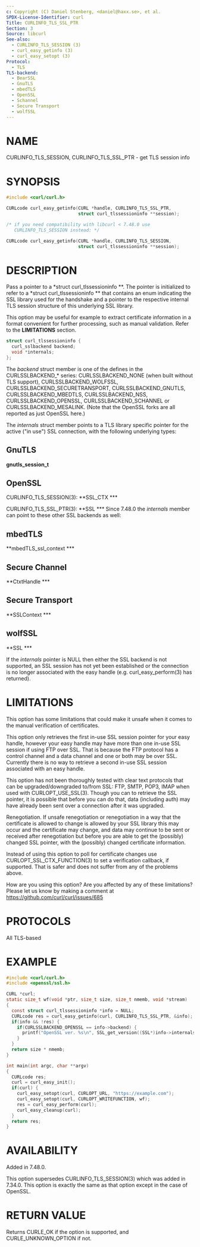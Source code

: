 ```yaml
---
c: Copyright (C) Daniel Stenberg, <daniel@haxx.se>, et al.
SPDX-License-Identifier: curl
Title: CURLINFO_TLS_SSL_PTR
Section: 3
Source: libcurl
See-also:
  - CURLINFO_TLS_SESSION (3)
  - curl_easy_getinfo (3)
  - curl_easy_setopt (3)
Protocol:
  - TLS
TLS-backend:
  - BearSSL
  - GnuTLS
  - mbedTLS
  - OpenSSL
  - Schannel
  - Secure Transport
  - wolfSSL
---
```


# NAME

CURLINFO_TLS_SESSION, CURLINFO_TLS_SSL_PTR - get TLS session info

# SYNOPSIS

~~~c
#include <curl/curl.h>

CURLcode curl_easy_getinfo(CURL *handle, CURLINFO_TLS_SSL_PTR,
                           struct curl_tlssessioninfo **session);

/* if you need compatibility with libcurl < 7.48.0 use
   CURLINFO_TLS_SESSION instead: */

CURLcode curl_easy_getinfo(CURL *handle, CURLINFO_TLS_SESSION,
                           struct curl_tlssessioninfo **session);
~~~

# DESCRIPTION

Pass a pointer to a *struct curl_tlssessioninfo **. The pointer is initialized
to refer to a *struct curl_tlssessioninfo ** that contains an enum indicating
the SSL library used for the handshake and a pointer to the respective
internal TLS session structure of this underlying SSL library.

This option may be useful for example to extract certificate information in a
format convenient for further processing, such as manual validation. Refer to
the **LIMITATIONS** section.

~~~c
struct curl_tlssessioninfo {
  curl_sslbackend backend;
  void *internals;
};
~~~

The *backend* struct member is one of the defines in the CURLSSLBACKEND_*
series: CURLSSLBACKEND_NONE (when built without TLS support),
CURLSSLBACKEND_WOLFSSL, CURLSSLBACKEND_SECURETRANSPORT, CURLSSLBACKEND_GNUTLS,
CURLSSLBACKEND_MBEDTLS, CURLSSLBACKEND_NSS, CURLSSLBACKEND_OPENSSL,
CURLSSLBACKEND_SCHANNEL or CURLSSLBACKEND_MESALINK. (Note that the OpenSSL
forks are all reported as just OpenSSL here.)

The *internals* struct member points to a TLS library specific pointer for
the active ("in use") SSL connection, with the following underlying types:

## GnuTLS

**gnutls_session_t**

## OpenSSL

CURLINFO_TLS_SESSION(3): **SSL_CTX ***

CURLINFO_TLS_SSL_PTR(3): **SSL ***
Since 7.48.0 the *internals* member can point to these other SSL backends
as well:

## mbedTLS

**mbedTLS_ssl_context ***

## Secure Channel

**CtxtHandle ***

## Secure Transport

**SSLContext ***

## wolfSSL

**SSL ***

If the *internals* pointer is NULL then either the SSL backend is not
supported, an SSL session has not yet been established or the connection is no
longer associated with the easy handle (e.g. curl_easy_perform(3) has
returned).

# LIMITATIONS

This option has some limitations that could make it unsafe when it comes to
the manual verification of certificates.

This option only retrieves the first in-use SSL session pointer for your easy
handle, however your easy handle may have more than one in-use SSL session if
using FTP over SSL. That is because the FTP protocol has a control channel and
a data channel and one or both may be over SSL. Currently there is no way to
retrieve a second in-use SSL session associated with an easy handle.

This option has not been thoroughly tested with clear text protocols that can
be upgraded/downgraded to/from SSL: FTP, SMTP, POP3, IMAP when used with
CURLOPT_USE_SSL(3). Though you can to retrieve the SSL pointer, it is possible
that before you can do that, data (including auth) may have already been sent
over a connection after it was upgraded.

Renegotiation. If unsafe renegotiation or renegotiation in a way that the
certificate is allowed to change is allowed by your SSL library this may occur
and the certificate may change, and data may continue to be sent or received
after renegotiation but before you are able to get the (possibly) changed SSL
pointer, with the (possibly) changed certificate information.

Instead of using this option to poll for certificate changes use
CURLOPT_SSL_CTX_FUNCTION(3) to set a verification callback, if supported.
That is safer and does not suffer from any of the problems above.

How are you using this option? Are you affected by any of these limitations?
Please let us know by making a comment at
https://github.com/curl/curl/issues/685

# PROTOCOLS

All TLS-based

# EXAMPLE

~~~c
#include <curl/curl.h>
#include <openssl/ssl.h>

CURL *curl;
static size_t wf(void *ptr, size_t size, size_t nmemb, void *stream)
{
  const struct curl_tlssessioninfo *info = NULL;
  CURLcode res = curl_easy_getinfo(curl, CURLINFO_TLS_SSL_PTR, &info);
  if(info && !res) {
    if(CURLSSLBACKEND_OPENSSL == info->backend) {
      printf("OpenSSL ver. %s\n", SSL_get_version((SSL*)info->internals));
    }
  }
  return size * nmemb;
}

int main(int argc, char **argv)
{
  CURLcode res;
  curl = curl_easy_init();
  if(curl) {
    curl_easy_setopt(curl, CURLOPT_URL, "https://example.com");
    curl_easy_setopt(curl, CURLOPT_WRITEFUNCTION, wf);
    res = curl_easy_perform(curl);
    curl_easy_cleanup(curl);
  }
  return res;
}
~~~

# AVAILABILITY

Added in 7.48.0.

This option supersedes CURLINFO_TLS_SESSION(3) which was added in 7.34.0.
This option is exactly the same as that option except in the case of OpenSSL.

# RETURN VALUE

Returns CURLE_OK if the option is supported, and CURLE_UNKNOWN_OPTION if not.
